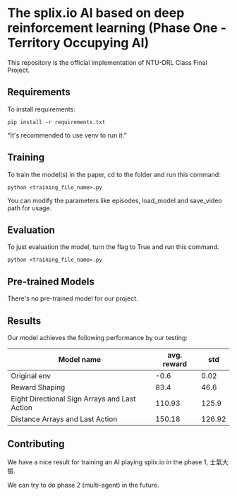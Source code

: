 # The splix.io AI based on deep reinforcement learning (Phase One - Territory Occupying AI)

This repository is the official implementation of NTU-DRL Class Final Project.

## Requirements

To install requirements:

```setup
pip install -r requirements.txt
```

"It's recommended to use venv to run it."

## Training

To train the model(s) in the paper, cd to the folder and run this command:

```train
python <training_file_name>.py 
```

You can modify the parameters like episodes, load_model and save_video path for usage.

## Evaluation

To just evaluation the model, turn the flag to True and run this command. 

```eval
python <training_file_name>.py 
```



## Pre-trained Models

There's no pre-trained model for our project.



## Results

Our model achieves the following performance by our testing:

| Model name         | avg. reward  | std |
| ------------------ |---------------- | -------------- |
| Original env   |   -0.6     |  0.02           |
| Reward Shaping | 83.4 | 46.6 |
| Eight Directional Sign Arrays and Last Action | 110.93 | 125.9 |
| Distance Arrays and Last Action | 150.18 |  126.92 |



## Contributing

We have a nice result for training an AI playing splix.io in the phase 1, 士氣大振.

We can try to do phase 2 (multi-agent) in the future.
